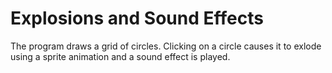 # Explosions and Sound Effects

The program draws a grid of circles. Clicking on a circle causes it to exlode using a sprite animation and a sound effect is played.

